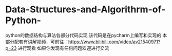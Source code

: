 # Data-Structures-and-Algorithrm-of-Python-
python的数据结构与算法各部分代码实现
该代码是在pycharm上编写和实现的
本部分配套有讲解视频，可前往：https://www.bilibili.com/video/av21540971?p=23 进行观看
如果你发现有任何问题欢迎进行交流

